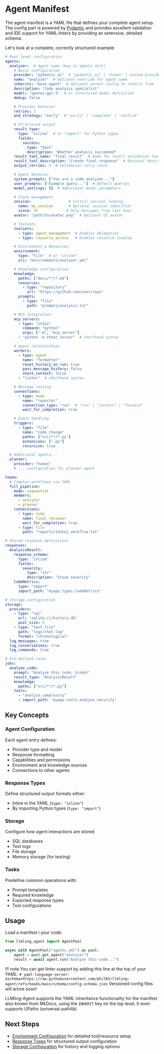 # Agent Manifest

The agent manifest is a YAML file that defines your complete agent setup.
The config part is powered by [Pydantic](https://docs.pydantic.dev/latest/) and provides excellent validation
and IDE support for YAML linters by providing an extensive, detailed schema.

Let's look at a complete, correctly structured example:

```yaml
# Root level configuration
agents:
  analyzer:  # Agent name (key in agents dict)
    # Basic configuration
    provider: "pydantic_ai"  # "pydantic_ai" | "human" | custom provider config
    name: "analyzer"  # Optional override for agent name
    inherits: "base_agent"  # Optional parent config to inherit from
    description: "Code analysis specialist"
    model: "openai:gpt-5"  # or structured model definition
    debug: false

    # Provider behavior
    retries: 1
    end_strategy: "early"  # "early" | "complete" | "confirm"

    # Structured output
    result_type:
      type: "inline"  # or "import" for Python types
      fields:
        success:
          type: "bool"
          description: "Whether analysis succeeded"
    result_tool_name: "final_result"  # Name for result validation tool
    result_tool_description: "Create final response"  # Optional description
    output_retries: 3  # Validation retry count

    # Agent behavior
    system_prompts: ["You are a code analyzer..."]
    user_prompts: ["Example query..."]  # Default queries
    model_settings: {}  # Additional model parameters

    # State management
    session:                 # Initial session loading
      name: my_session       # Optional session identifier
      since: 1h             # Only messages from last hour
    avatar: "path/to/avatar.png"  # Optional UI avatar

    # Toolsets
    toolsets:
      - type: agent_management  # Enables delegation
      - type: resource_access   # Enables resource loading

    # Environment & Resources
    environment:
      type: "file"  # or "inline"
      uri: "environments/analyzer.yml"

    # Knowledge configuration
    knowledge:
      paths: ["docs/**/*.md"]
      resources:
        - type: "repository"
          url: "https://github.com/user/repo"
      prompts:
        - type: "file"
          path: "prompts/analysis.txt"

    # MCP integration
    mcp_servers:
      - type: "stdio"
        command: "python"
        args: ["-m", "mcp_server"]
      - "python -m other_server"  # shorthand syntax

    # Agent relationships
    workers:
      - type: agent
        name: "formatter"
        reset_history_on_run: true
        pass_message_history: false
        share_context: false
      - "linter"  # shorthand syntax

    # Message routing
    connections:
      - type: node
        name: "reporter"
        connection_type: "run"  # "run" | "context" | "forward"
        wait_for_completion: true

    # Event handling
    triggers:
      - type: "file"
        name: "code_change"
        paths: ["src/**/*.py"]
        extensions: [".py"]
        recursive: true

  # Additional agents...
  planner:
    provider: "human"
    # ... configuration for planner agent

teams:
  # Complex workflows via YAML
  full_pipeline:
    mode: sequential
    members:
      - analyzer
      - planner
    connections:
      - type: node
        name: final_reviewer
        wait_for_completion: true
      - type: file
        path: "reports/{date}_workflow.txt"

# Shared response definitions
responses:
  AnalysisResult:
    response_schema:
      type: "inline"
      fields:
        severity:
          type: "str"
          description: "Issue severity"
    CodeMetrics:
      type: "import"
      import_path: "myapp.types.CodeMetrics"

# Storage configuration
storage:
  providers:
    - type: "sql"
      url: "sqlite:///history.db"
      pool_size: 5
    - type: "text_file"
      path: "logs/chat.log"
      format: "chronological"
  log_messages: true
  log_conversations: true
  log_commands: true

# Pre-defined tasks
jobs:
  analyze_code:
    prompt: "Analyze this code: {code}"
    result_type: "AnalysisResult"
    knowledge:
      paths: ["src/**/*.py"]
    tools:
      - "analyze_complexity"
      - import_path: "myapp.tools.analyze_security"
```

## Key Concepts

### Agent Configuration
Each agent entry defines:
- Provider type and model
- Response formatting
- Capabilities and permissions
- Environment and knowledge sources
- Connections to other agents

### Response Types
Define structured output formats either:
- Inline in the YAML (`type: "inline"`)
- By importing Python types (`type: "import"`)

### Storage
Configure how agent interactions are stored:
- SQL databases
- Text logs
- File storage
- Memory storage (for testing)

### Tasks
Predefine common operations with:
- Prompt templates
- Required knowledge
- Expected response types
- Tool configurations

## Usage

Load a manifest i your code:
```python
from llmling_agent import AgentPool

async with AgentPool("agents.yml") as pool:
    agent = pool.get_agent("analyzer")
    result = await agent.run("Analyze this code...")
```

!!! note
    You can get linter support by adding this line at the top of your YAML:
    `# yaml-language-server: $schema=https://raw.githubusercontent.com/phil65/llmling-agent/refs/heads/main/schema/config-schema.json`
    Versioned config files will arrive soon!

LLMling-Agent supports the YAML inheritance functionality for the manifest also known from MkDocs, using the
`INHERIT` key on the top level. It even supports UPaths (universal-pathlib)


 ## Next Steps
 - [Environment Configuration](environment.md) for detailed tool/resource setup
 - [Response Types](responses.md) for structured output configuration
 - [Storage Configuration](storage.md) for history and logging options
